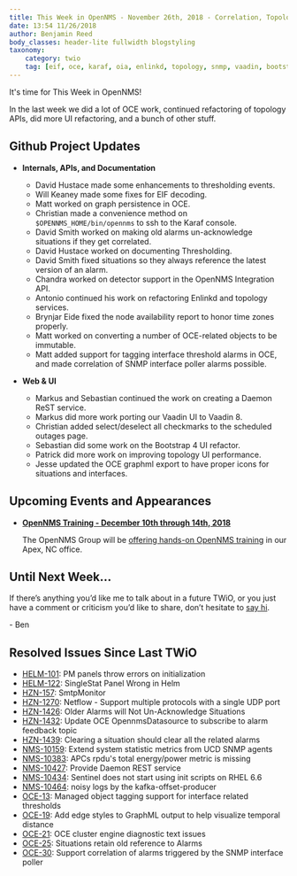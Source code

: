 ```yaml
---
title: This Week in OpenNMS - November 26th, 2018 - Correlation, Topology, and UI Refactoring
date: 13:54 11/26/2018
author: Benjamin Reed
body_classes: header-lite fullwidth blogstyling
taxonomy:
    category: twio
    tag: [eif, oce, karaf, oia, enlinkd, topology, snmp, vaadin, bootstrap, training]
---
```


It's time for This Week in OpenNMS!

In the last week we did a lot of OCE work, continued refactoring of topology APIs, did more UI refactoring, and a bunch of other stuff.

<!-- git log --author=bamboo@opennms.org --invert-grep --all --no-merges --color=always --since='2018-11-19 00:00:00' --until='2018-11-26 00:00:00' --format='%Cblue%ai %Cgreen%aN %Creset%s %Cblue(%H)%Cred%d' --author-date-order | sort | less -R -->


## Github Project Updates

* __Internals, APIs, and Documentation__

  * David Hustace made some enhancements to thresholding events.
  * Will Keaney made some fixes for EIF decoding.
  * Matt worked on graph persistence in OCE.
  * Christian made a convenience method on `$OPENNMS_HOME/bin/opennms` to ssh to the Karaf console.
  * David Smith worked on making old alarms un-acknowledge situations if they get correlated.
  * David Hustace worked on documenting Thresholding.
  * David Smith fixed situations so they always reference the latest version of an alarm.
  * Chandra worked on detector support in the OpenNMS Integration API.
  * Antonio continued his work on refactoring Enlinkd and topology services.
  * Brynjar Eide fixed the node availability report to honor time zones properly.
  * Matt worked on converting a number of OCE-related objects to be immutable.
  * Matt added support for tagging interface threshold alarms in OCE, and made correlation of SNMP interface poller alarms possible.

* __Web & UI__

  * Markus and Sebastian continued the work on creating a Daemon ReST service.
  * Markus did more work porting our Vaadin UI to Vaadin 8.
  * Christian added select/deselect all checkmarks to the scheduled outages page.
  * Sebastian did some work on the Bootstrap 4 UI refactor.
  * Patrick did more work on improving topology UI performance.
  * Jesse updated the OCE graphml export to have proper icons for situations and interfaces.


## Upcoming Events and Appearances

* **[OpenNMS Training - December 10th through 14th, 2018](https://www.opennms.com/training/)**

  The OpenNMS Group will be [offering hands-on OpenNMS training](https://www.opennms.com/training/) in our Apex, NC office.


## Until Next Week…

If there’s anything you’d like me to talk about in a future TWiO, or you just have a comment or criticism you’d like to share, don’t hesitate to [say hi](mailto:twio@opennms.org).

\- Ben

<!--
  https://github.com/OpenNMS/twio-fodder/blob/master/scripts/twio-issues-list.pl
-->

## Resolved Issues Since Last TWiO

* [HELM-101](https://issues.opennms.org/browse/HELM-101): PM panels throw errors on initialization
* [HELM-122](https://issues.opennms.org/browse/HELM-122): SingleStat Panel Wrong in Helm
* [HZN-157](https://issues.opennms.org/browse/HZN-157): SmtpMonitor
* [HZN-1270](https://issues.opennms.org/browse/HZN-1270): Netflow - Support multiple protocols with a single UDP port
* [HZN-1426](https://issues.opennms.org/browse/HZN-1426): Older Alarms will Not Un-Acknowledge Situations
* [HZN-1432](https://issues.opennms.org/browse/HZN-1432): Update OCE OpennmsDatasource to subscribe to alarm feedback topic
* [HZN-1439](https://issues.opennms.org/browse/HZN-1439): Clearing a situation should clear all the related alarms
* [NMS-10159](https://issues.opennms.org/browse/NMS-10159): Extend system statistic metrics from UCD SNMP agents
* [NMS-10383](https://issues.opennms.org/browse/NMS-10383): APCs rpdu's total energy/power metric is missing
* [NMS-10427](https://issues.opennms.org/browse/NMS-10427): Provide Daemon REST service
* [NMS-10434](https://issues.opennms.org/browse/NMS-10434): Sentinel does not start using init scripts on RHEL 6.6
* [NMS-10464](https://issues.opennms.org/browse/NMS-10464): noisy logs by the kafka-offset-producer
* [OCE-13](https://issues.opennms.org/browse/OCE-13): Managed object tagging support for interface related thresholds
* [OCE-19](https://issues.opennms.org/browse/OCE-19): Add edge styles to GraphML output to help visualize temporal distance
* [OCE-21](https://issues.opennms.org/browse/OCE-21): OCE cluster engine diagnostic text issues
* [OCE-25](https://issues.opennms.org/browse/OCE-25): Situations retain old reference to Alarms
* [OCE-30](https://issues.opennms.org/browse/OCE-30): Support correlation of alarms triggered by the SNMP interface poller